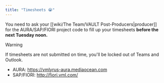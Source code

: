 ```yaml
---
title: "Timesheets 😭"
---
```

You need to ask your [[wiki/The Team/VAULT Post-Producers|producer]] for the AURA/SAP/FIORI project code to fill up your timesheets **before the next Tuesday noon.** 

> [!warning]
> If timesheets are not submitted on time, you'll be locked out of Teams and Outlook.

- AURA: https://vmlyrus-aura.mediaocean.com
- SAP/FIORI: http://fiori.vml.com/
